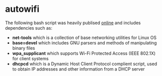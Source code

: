 # autowifi
The following bash script was heavily publised [online](http://ict.siit.tu.ac.th/help/iw) and includes dependencies such as:  
* **net-tools** which is a collection of base networking utilities for Linux OS  
* **base=devel** which includes GNU parsers and methods of manipulating binary files  
* **wpa_supplicant** which supports Wi-Fi Protected Access (IEEE 802.1X) for client systems  
* **dhcpcd** which is a Dynamic Host Client Protocol complient script, used to obtain IP addresses and other information from a DHCP server  

